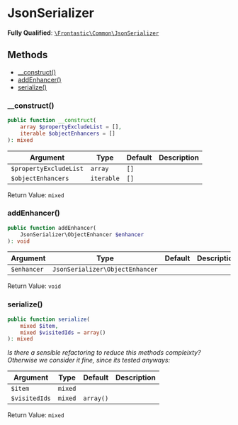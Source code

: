 #  JsonSerializer

**Fully Qualified**: [`\Frontastic\Common\JsonSerializer`](../../src/php/JsonSerializer.php)

## Methods

* [__construct()](#__construct)
* [addEnhancer()](#addenhancer)
* [serialize()](#serialize)

### __construct()

```php
public function __construct(
    array $propertyExcludeList = [],
    iterable $objectEnhancers = []
): mixed
```

Argument|Type|Default|Description
--------|----|-------|-----------
`$propertyExcludeList`|`array`|`[]`|
`$objectEnhancers`|`iterable`|`[]`|

Return Value: `mixed`

### addEnhancer()

```php
public function addEnhancer(
    JsonSerializer\ObjectEnhancer $enhancer
): void
```

Argument|Type|Default|Description
--------|----|-------|-----------
`$enhancer`|`JsonSerializer\ObjectEnhancer`||

Return Value: `void`

### serialize()

```php
public function serialize(
    mixed $item,
    mixed $visitedIds = array()
): mixed
```

*Is there a sensible refactoring to reduce this methods compleixty?
Otherwise we consider it fine, since its tested anyways:*

Argument|Type|Default|Description
--------|----|-------|-----------
`$item`|`mixed`||
`$visitedIds`|`mixed`|`array()`|

Return Value: `mixed`

